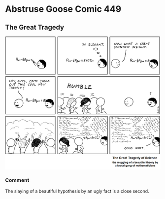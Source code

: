 # Abstruse Goose Comic 449
## The Great Tragedy

![image](comics/it_is_only_a_matter_of_time_before_they_raid_your_theory.png)
### Comment
The slaying of a beautiful hypothesis by an ugly fact is a close second.
